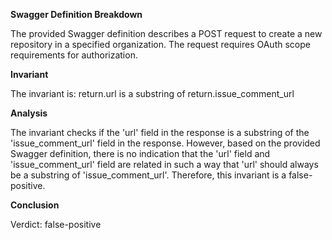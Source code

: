 **Swagger Definition Breakdown**

The provided Swagger definition describes a POST request to create a new repository in a specified organization. The request requires OAuth scope requirements for authorization.

**Invariant**

The invariant is: return.url is a substring of return.issue_comment_url

**Analysis**

The invariant checks if the 'url' field in the response is a substring of the 'issue_comment_url' field in the response. However, based on the provided Swagger definition, there is no indication that the 'url' field and 'issue_comment_url' field are related in such a way that 'url' should always be a substring of 'issue_comment_url'. Therefore, this invariant is a false-positive.

**Conclusion**

Verdict: false-positive
